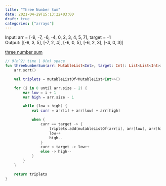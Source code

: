 ```yaml
---
title: "Three Number Sum"
date: 2021-04-29T15:13:22+03:00
draft: true
categories: ["arrays"]
---
```


Input: arr = [-9, -7, -6, -4, 0, 2, 3, 4, 5, 7], target = -1 \
Output: [[-9, 3, 5], [-7, 2, 4], [-6, 0, 5], [-6, 2, 3], [-4, 0, 3]]

[three number sum](https://github.com/solairerove/algs4-leprosorium/blob/master/src/main/kotlin/com/github/solairerove/algs4/leprosorium/arrays/ThreeNumberSum.kt)

```kotlin
// O(n^2) time | O(n) space
fun threeNumberSum(arr: MutableList<Int>, target: Int): List<List<Int>> {
    arr.sort()

    val triplets = mutableListOf<MutableList<Int>>()

    for (i in 0 until arr.size - 2) {
        var low = i + 1
        var high = arr.size - 1

        while (low < high) {
            val curr = arr[i] + arr[low] + arr[high]

            when {
                curr == target -> {
                    triplets.add(mutableListOf(arr[i], arr[low], arr[high]))
                    low++
                    high--
                }
                curr < target -> low++
                else -> high--
            }
        }
    }

    return triplets
}
```
